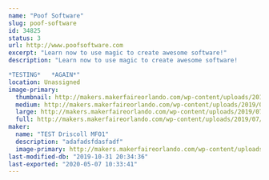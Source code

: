 ```yaml
---
name: "Poof Software"
slug: poof-software
id: 34825
status: 3
url: http://www.poofsoftware.com
excerpt: "Learn now to use magic to create awesome software!"
description: "Learn now to use magic to create awesome software!

*TESTING*   *AGAIN*"
location: Unassigned
image-primary:
  thumbnail: http://makers.makerfaireorlando.com/wp-content/uploads/2019/07/Poof2-150x150.jpg
  medium: http://makers.makerfaireorlando.com/wp-content/uploads/2019/07/Poof2-300x288.jpg
  large: http://makers.makerfaireorlando.com/wp-content/uploads/2019/07/Poof2-1024x983.jpg
  full: http://makers.makerfaireorlando.com/wp-content/uploads/2019/07/Poof2.jpg
maker:
  name: "TEST Driscoll MFO1"
  description: "adafadsfdasfadf"
  image-primary: http://makers.makerfaireorlando.com/wp-content/uploads/2019/07/Poof-1024x710.jpg
last-modified-db: "2019-10-31 20:34:36"
last-exported: "2020-05-07 10:33:41"
---
```


